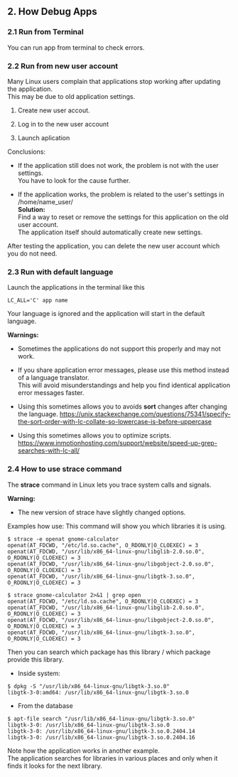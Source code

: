 

## 2. How Debug Apps


### 2.1 Run from Terminal

You can run app from terminal to check errors.


### 2.2 Run from new user account

Many Linux users complain that applications stop working after updating the application.  
This may be due to old application settings.

1. Create new user accout.

2. Log in to the new user account

3. Launch aplication

Conclusions:  

* If the application still does not work, the problem is not with the user settings.  
You have to look for the cause further.

* If the application works, the problem is related to the user's settings in /home/name_user/  
**Solution:**   
Find a way to reset or remove the settings for this application on the old user account.  
The application itself should automatically create new settings.

After testing the application, you can delete the new user account which you do not need. 


### 2.3 Run with default language

Launch the applications in the terminal like this 
```
LC_ALL='C' app name
```
Your language is ignored and the application will start in the default language.  


**Warnings:**  

* Sometimes the applications do not support this properly and may not work.

* If you share application error messages, please use this method instead of a language translator.  
 This will avoid misunderstandings and help you find identical application error messages faster.

* Using this sometimes allows you to avoids **sort** changes after changing the language.
<https://unix.stackexchange.com/questions/75341/specify-the-sort-order-with-lc-collate-so-lowercase-is-before-uppercase>

* Using this sometimes allows you to optimize scripts.
<https://www.inmotionhosting.com/support/website/speed-up-grep-searches-with-lc-all/>


### 2.4  How to use strace command

The **strace** command in Linux lets you trace system calls and signals. 

**Warning:**  

* The new version of strace have slightly changed options.

Examples how use:
This command will show you which libraries it is using.

```
$ strace -e openat gnome-calculator
openat(AT_FDCWD, "/etc/ld.so.cache", O_RDONLY|O_CLOEXEC) = 3
openat(AT_FDCWD, "/usr/lib/x86_64-linux-gnu/libglib-2.0.so.0", O_RDONLY|O_CLOEXEC) = 3
openat(AT_FDCWD, "/usr/lib/x86_64-linux-gnu/libgobject-2.0.so.0", O_RDONLY|O_CLOEXEC) = 3
openat(AT_FDCWD, "/usr/lib/x86_64-linux-gnu/libgtk-3.so.0", O_RDONLY|O_CLOEXEC) = 3
```

```
$ strace gnome-calculator 2>&1 | grep open
openat(AT_FDCWD, "/etc/ld.so.cache", O_RDONLY|O_CLOEXEC) = 3
openat(AT_FDCWD, "/usr/lib/x86_64-linux-gnu/libglib-2.0.so.0", O_RDONLY|O_CLOEXEC) = 3
openat(AT_FDCWD, "/usr/lib/x86_64-linux-gnu/libgobject-2.0.so.0", O_RDONLY|O_CLOEXEC) = 3
openat(AT_FDCWD, "/usr/lib/x86_64-linux-gnu/libgtk-3.so.0", O_RDONLY|O_CLOEXEC) = 3
```

Then you can search which package has this library / which package provide this library.  

* Inside system:
```
$ dpkg -S "/usr/lib/x86_64-linux-gnu/libgtk-3.so.0"
libgtk-3-0:amd64: /usr/lib/x86_64-linux-gnu/libgtk-3.so.0
```

* From the database 
```
$ apt-file search "/usr/lib/x86_64-linux-gnu/libgtk-3.so.0"
libgtk-3-0: /usr/lib/x86_64-linux-gnu/libgtk-3.so.0
libgtk-3-0: /usr/lib/x86_64-linux-gnu/libgtk-3.so.0.2404.14
libgtk-3-0: /usr/lib/x86_64-linux-gnu/libgtk-3.so.0.2404.16
```

Note how the application works in another example.  
The application searches for libraries in various places and only when it finds it looks for the next library.  
  

